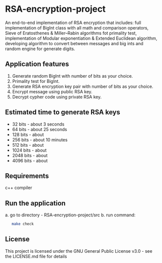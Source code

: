 # RSA-encryption-project

An end-to-end implementation of RSA encryption that includes: full implementation of BigInt class with all math and comparison operators, Sieve of Eratosthenes & Miller–Rabin algorithms fot primality test, implementation of Modular exponentiation & Extended Euclidean algorithm, developing algorithm to convert between messages and big ints and random engine for generate digits.

## Application features
  1. Generate random BigInt with number of bits as your choice.
  2. Primality test for BigInt.
  3. Generate RSA encryption key pair with number of bits as your choice.
  4. Encrypt message using public RSA key.
  5. Decrypt cypher code using private RSA key.

## Estimated time to generate RSA keys
   * 32   bits - about 3 seconds
   * 64   bits - about 25 seconds
   * 128  bits - about 
   * 256  bits - about 10 minutes
   * 512  bits - about
   * 1024 bits - about
   * 2048 bits - about
   * 4096 bits - about
  
## Requirements
   c++ compiler
  
## Run the application   
   a. go to directory - RSA-encryption-project/src
   b. run command:
```bash
   make check
```

## License
This project is licensed under the GNU General Public License v3.0 - see the LICENSE.md file for details
